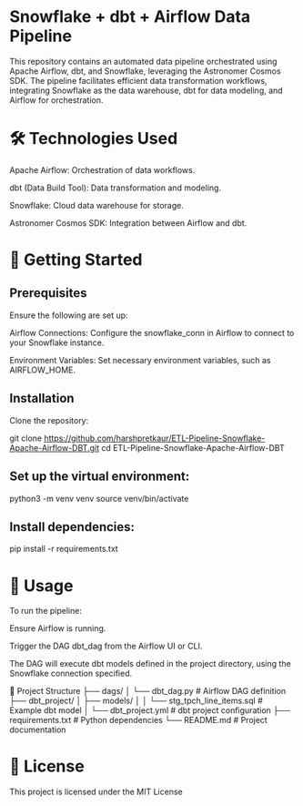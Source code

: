 # Snowflake + dbt + Airflow Data Pipeline

This repository contains an automated data pipeline orchestrated using Apache Airflow, dbt, and Snowflake, leveraging the Astronomer Cosmos SDK. The pipeline facilitates efficient data transformation workflows, integrating Snowflake as the data warehouse, dbt for data modeling, and Airflow for orchestration.

# 🛠️ Technologies Used

Apache Airflow: Orchestration of data workflows.

dbt (Data Build Tool): Data transformation and modeling.

Snowflake: Cloud data warehouse for storage.

Astronomer Cosmos SDK: Integration between Airflow and dbt.

# 🚀 Getting Started
## Prerequisites

Ensure the following are set up:

Airflow Connections: Configure the snowflake_conn in Airflow to connect to your Snowflake instance.

Environment Variables: Set necessary environment variables, such as AIRFLOW_HOME.

## Installation

Clone the repository:

git clone https://github.com/harshpretkaur/ETL-Pipeline-Snowflake-Apache-Airflow-DBT.git
cd ETL-Pipeline-Snowflake-Apache-Airflow-DBT

## Set up the virtual environment:

python3 -m venv venv
source venv/bin/activate


## Install dependencies:

pip install -r requirements.txt

# 🧪 Usage

To run the pipeline:

Ensure Airflow is running.

Trigger the DAG dbt_dag from the Airflow UI or CLI.

The DAG will execute dbt models defined in the project directory, using the Snowflake connection specified.

🧩 Project Structure
├── dags/
│   └── dbt_dag.py          # Airflow DAG definition
├── dbt_project/
│   ├── models/
│   │   └── stg_tpch_line_items.sql  # Example dbt model
│   └── dbt_project.yml      # dbt project configuration
├── requirements.txt         # Python dependencies
└── README.md                # Project documentation

# 📄 License

This project is licensed under the MIT License
